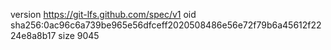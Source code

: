 version https://git-lfs.github.com/spec/v1
oid sha256:0ac96c6a739be965e56dfceff2020508486e56e72f79b6a45612f2224e8a8b17
size 9045
